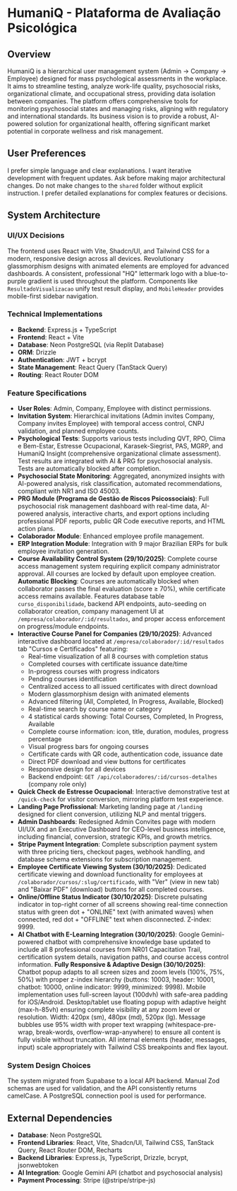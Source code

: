 # HumaniQ - Plataforma de Avaliação Psicológica

## Overview
HumaniQ is a hierarchical user management system (Admin → Company → Employee) designed for mass psychological assessments in the workplace. It aims to streamline testing, analyze work-life quality, psychosocial risks, organizational climate, and occupational stress, providing data isolation between companies. The platform offers comprehensive tools for monitoring psychosocial states and managing risks, aligning with regulatory and international standards. Its business vision is to provide a robust, AI-powered solution for organizational health, offering significant market potential in corporate wellness and risk management.

## User Preferences
I prefer simple language and clear explanations. I want iterative development with frequent updates. Ask before making major architectural changes. Do not make changes to the `shared` folder without explicit instruction. I prefer detailed explanations for complex features or decisions.

## System Architecture

### UI/UX Decisions
The frontend uses React with Vite, Shadcn/UI, and Tailwind CSS for a modern, responsive design across all devices. Revolutionary glassmorphism designs with animated elements are employed for advanced dashboards. A consistent, professional "HQ" lettermark logo with a blue-to-purple gradient is used throughout the platform. Components like `ResultadoVisualizacao` unify test result display, and `MobileHeader` provides mobile-first sidebar navigation.

### Technical Implementations
- **Backend**: Express.js + TypeScript
- **Frontend**: React + Vite
- **Database**: Neon PostgreSQL (via Replit Database)
- **ORM**: Drizzle
- **Authentication**: JWT + bcrypt
- **State Management**: React Query (TanStack Query)
- **Routing**: React Router DOM

### Feature Specifications
- **User Roles**: Admin, Company, Employee with distinct permissions.
- **Invitation System**: Hierarchical invitations (Admin invites Company, Company invites Employee) with temporal access control, CNPJ validation, and planned employee counts.
- **Psychological Tests**: Supports various tests including QVT, RPO, Clima e Bem-Estar, Estresse Ocupacional, Karasek-Siegrist, PAS, MGRP, and HumaniQ Insight (comprehensive organizational climate assessment). Test results are integrated with AI & PRG for psychosocial analysis. Tests are automatically blocked after completion.
- **Psychosocial State Monitoring**: Aggregated, anonymized insights with AI-powered analysis, risk classification, automated recommendations, compliant with NR1 and ISO 45003.
- **PRG Module (Programa de Gestão de Riscos Psicossociais)**: Full psychosocial risk management dashboard with real-time data, AI-powered analysis, interactive charts, and export options including professional PDF reports, public QR Code executive reports, and HTML action plans.
- **Colaborador Module**: Enhanced employee profile management.
- **ERP Integration Module**: Integration with 9 major Brazilian ERPs for bulk employee invitation generation.
- **Course Availability Control System (29/10/2025)**: Complete course access management system requiring explicit company administrator approval. All courses are locked by default upon employee creation. **Automatic Blocking**: Courses are automatically blocked when collaborator passes the final evaluation (score ≥ 70%), while certificate access remains available. Features database table `curso_disponibilidade`, backend API endpoints, auto-seeding on collaborator creation, company management UI at `/empresa/colaborador/:id/resultados`, and proper access enforcement on progress/module endpoints.
- **Interactive Course Panel for Companies (29/10/2025)**: Advanced interactive dashboard located at `/empresa/colaborador/:id/resultados` tab "Cursos e Certificados" featuring:
  - Real-time visualization of all 8 courses with completion status
  - Completed courses with certificate issuance date/time
  - In-progress courses with progress indicators
  - Pending courses identification
  - Centralized access to all issued certificates with direct download
  - Modern glassmorphism design with animated elements
  - Advanced filtering (All, Completed, In Progress, Available, Blocked)
  - Real-time search by course name or category
  - 4 statistical cards showing: Total Courses, Completed, In Progress, Available
  - Complete course information: icon, title, duration, modules, progress percentage
  - Visual progress bars for ongoing courses
  - Certificate cards with QR code, authentication code, issuance date
  - Direct PDF download and view buttons for certificates
  - Responsive design for all devices
  - Backend endpoint: `GET /api/colaboradores/:id/cursos-detalhes` (company role only)
- **Quick Check de Estresse Ocupacional**: Interactive demonstrative test at `/quick-check` for visitor conversion, mirroring platform test experience.
- **Landing Page Profissional**: Marketing landing page at `/landing` designed for client conversion, utilizing NLP and mental triggers.
- **Admin Dashboards**: Redesigned Admin Convites page with modern UI/UX and an Executive Dashboard for CEO-level business intelligence, including financial, conversion, strategic KPIs, and growth metrics.
- **Stripe Payment Integration**: Complete subscription payment system with three pricing tiers, checkout pages, webhook handling, and database schema extensions for subscription management.
- **Employee Certificate Viewing System (30/10/2025)**: Dedicated certificate viewing and download functionality for employees at `/colaborador/cursos/:slug/certificado`, with "Ver" (view in new tab) and "Baixar PDF" (download) buttons for all completed courses.
- **Online/Offline Status Indicator (30/10/2025)**: Discrete pulsating indicator in top-right corner of all screens showing real-time connection status with green dot + "ONLINE" text (with animated waves) when connected, red dot + "OFFLINE" text when disconnected. Z-index: 9999.
- **AI Chatbot with E-Learning Integration (30/10/2025)**: Google Gemini-powered chatbot with comprehensive knowledge base updated to include all 8 professional courses from NR01 Capacitation Trail, certification system details, navigation paths, and course access control information. **Fully Responsive & Adaptive Design (30/10/2025)**: Chatbot popup adapts to all screen sizes and zoom levels (100%, 75%, 50%) with proper z-index hierarchy (buttons: 10003, header: 10001, chatbot: 10000, online indicator: 9999, minimized: 9998). Mobile implementation uses full-screen layout (100dvh) with safe-area padding for iOS/Android. Desktop/tablet use floating popup with adaptive height (max-h-85vh) ensuring complete visibility at any zoom level or resolution. Width: 420px (sm), 480px (md), 520px (lg). Message bubbles use 95% width with proper text wrapping (whitespace-pre-wrap, break-words, overflow-wrap-anywhere) to ensure all content is fully visible without truncation. All internal elements (header, messages, input) scale appropriately with Tailwind CSS breakpoints and flex layout.

### System Design Choices
The system migrated from Supabase to a local API backend. Manual Zod schemas are used for validation, and the API consistently returns camelCase. A PostgreSQL connection pool is used for performance.

## External Dependencies
- **Database**: Neon PostgreSQL
- **Frontend Libraries**: React, Vite, Shadcn/UI, Tailwind CSS, TanStack Query, React Router DOM, Recharts
- **Backend Libraries**: Express.js, TypeScript, Drizzle, bcrypt, jsonwebtoken
- **AI Integration**: Google Gemini API (chatbot and psychosocial analysis)
- **Payment Processing**: Stripe (@stripe/stripe-js)